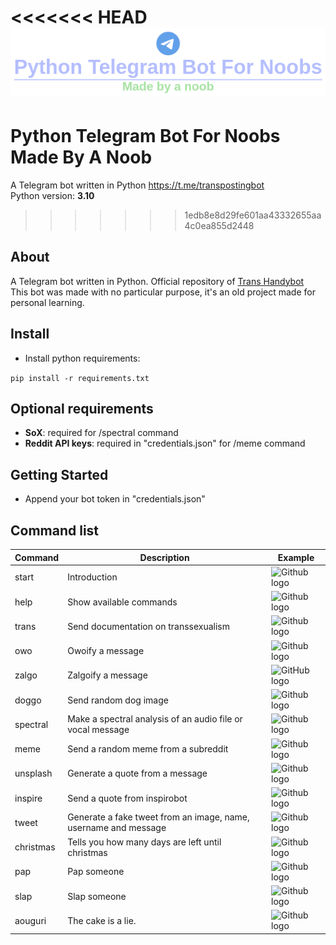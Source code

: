 <<<<<<< HEAD
<img src=assets/logo.png></img>
=======
# Python Telegram Bot For Noobs Made By A Noob
A Telegram bot written in Python https://t.me/transpostingbot <br/>
Python version: **3.10**
>>>>>>> 1edb8e8d29fe601aa43332655aa4c0ea855d2448

## About
A Telegram bot written in Python. Official repository of <a href=https://t.me/transpostingbot>Trans Handybot</a> <br/>
This bot was made with no particular purpose, it's  an old project made for personal learning.

## Install

* Install python requirements: 

```pip install -r requirements.txt```

## Optional requirements

* **SoX**: required for /spectral command
* **Reddit API keys**: required in "credentials.json" for /meme command

## Getting Started
* Append your bot token in "credentials.json"

## Command list

Command | Description | Example
------------ | ------------- | ------------ |
start | Introduction |![Github logo](https://i.imgur.com/D6EYscO.png)
help | Show available commands |![Github logo](https://i.imgur.com/lR2ehA8.png)
trans | Send documentation on transsexualism |![Github logo](https://i.imgur.com/3EnI6HD.png)
owo | Owoify a message |![Github logo](https://i.imgur.com/nVYUr8f.png)
zalgo | Zalgoify a message |![GitHub logo](https://i.imgur.com/Y6hpPlc.png)
doggo | Send random dog image |![Github logo](https://i.imgur.com/FBGhOEe.png)
spectral | Make a spectral analysis of an audio file or vocal message |![Github logo](https://i.imgur.com/1HK1jZq.png)
meme | Send a random meme from a subreddit |![Github logo](https://i.imgur.com/gEywzyt.png)
unsplash | Generate a quote from a message |![Github logo](https://i.imgur.com/dho7gfY.png)
inspire | Send a quote from inspirobot |![Github logo](https://i.imgur.com/Ilg9Yqo.png)
tweet | Generate a fake tweet from an image, name, username and message |![Github logo](https://i.imgur.com/hnN6F5h.png)
christmas | Tells you how many days are left until christmas |![Github logo](https://i.imgur.com/1jawwFu.png)
pap | Pap someone |![Github logo](https://i.imgur.com/XZlBKUM.png)
slap | Slap someone |![Github logo](https://i.imgur.com/OO7O73C.png)
aouguri | The cake is a lie. |![Github logo](https://i.imgur.com/IDgwWDg.png)